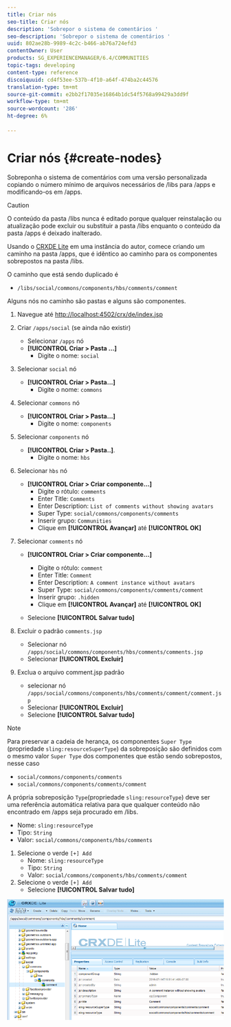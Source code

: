 ```yaml
---
title: Criar nós
seo-title: Criar nós
description: 'Sobrepor o sistema de comentários '
seo-description: 'Sobrepor o sistema de comentários '
uuid: 802ae28b-9989-4c2c-b466-ab76a724efd3
contentOwner: User
products: SG_EXPERIENCEMANAGER/6.4/COMMUNITIES
topic-tags: developing
content-type: reference
discoiquuid: cd4f53ee-537b-4f10-a64f-474ba2c44576
translation-type: tm+mt
source-git-commit: e2bb2f17035e16864b1dc54f5768a99429a3dd9f
workflow-type: tm+mt
source-wordcount: '286'
ht-degree: 6%

---
```



# Criar nós {#create-nodes}

Sobreponha o sistema de comentários com uma versão personalizada copiando o número mínimo de arquivos necessários de /libs para /apps e modificando-os em /apps.

>[!CAUTION]
>
>O conteúdo da pasta /libs nunca é editado porque qualquer reinstalação ou atualização pode excluir ou substituir a pasta /libs enquanto o conteúdo da pasta /apps é deixado inalterado.

Usando o [CRXDE Lite](../../help/sites-developing/developing-with-crxde-lite.md) em uma instância do autor, comece criando um caminho na pasta /apps, que é idêntico ao caminho para os componentes sobrepostos na pasta /libs.

O caminho que está sendo duplicado é

* `/libs/social/commons/components/hbs/comments/comment`

Alguns nós no caminho são pastas e alguns são componentes.

1. Navegue até [http://localhost:4502/crx/de/index.jsp](http://localhost:4502/crx/de/index.jsp)
1. Criar `/apps/social` (se ainda não existir)
   * Selecionar `/apps` nó
   * **[!UICONTROL Criar > Pasta ...]**
      * Digite o nome: `social`
1. Selecionar `social` nó
   * **[!UICONTROL Criar > Pasta...]**
      * Digite o nome: `commons`
1. Selecionar `commons` nó
   * **[!UICONTROL Criar > Pasta...]**
      * Digite o nome: `components`
1. Selecionar `components` nó
   * **[!UICONTROL Criar > Pasta..]**.
      * Digite o nome: `hbs`
1. Selecionar `hbs` nó
   * **[!UICONTROL Criar > Criar componente...]**
      * Digite o rótulo: `comments`
      * Enter Title: `Comments`
      * Enter Description: `List of comments without showing avatars`
      * Super Type: `social/commons/components/comments`
      * Inserir grupo: `Communities`
      * Clique em **[!UICONTROL Avançar]** até **[!UICONTROL OK]**
1. Selecionar `comments` nó

   * **[!UICONTROL Criar > Criar componente...]**

      * Digite o rótulo: `comment`
      * Enter Title: `Comment`
      * Enter Description: `A comment instance without avatars`
      * Super Type: `social/commons/components/comments/comment`
      * Inserir grupo: `.hidden`
      * Clique em **[!UICONTROL Avançar]** até **[!UICONTROL OK]**
   * Selecione **[!UICONTROL Salvar tudo]**
1. Excluir o padrão `comments.jsp`
   * Selecionar nó `/apps/social/commons/components/hbs/comments/comments.jsp`
   * Selecionar **[!UICONTROL Excluir]**
1. Exclua o arquivo comment.jsp padrão
   * selecionar nó `/apps/social/commons/components/hbs/comments/comment/comment.jsp`
   * Selecionar **[!UICONTROL Excluir]**
   * Selecione **[!UICONTROL Salvar tudo]**

>[!NOTE]
>
>Para preservar a cadeia de herança, os componentes `Super Type` (propriedade `sling:resourceSuperType`) da sobreposição são definidos com o mesmo valor `Super Type` dos componentes que estão sendo sobrepostos, nesse caso
>
>* `social/commons/components/comments`
>* `social/commons/components/comments/comment`

>



A própria sobreposição `Type`(propriedade `sling:resourceType`) deve ser uma referência automática relativa para que qualquer conteúdo não encontrado em /apps seja procurado em /libs.
* Nome: `sling:resourceType`
* Tipo: `String`
* Valor: `social/commons/components/hbs/comments`

1. Selecione o verde `[+] Add`
   * Nome: `sling:resourceType`
   * Tipo: `String`
   * Valor: `social/commons/components/hbs/comments/comment`
1. Selecione o verde `[+] Add`
   * Selecione **[!UICONTROL Salvar tudo]**

![chlimage_1-4](assets/chlimage_1-4.png)


